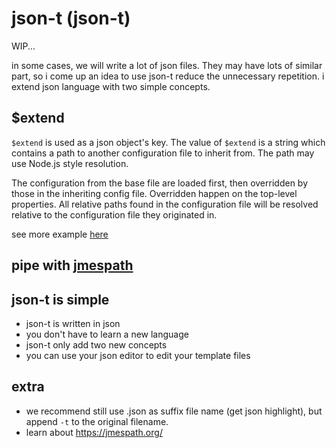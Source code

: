 # json-t (json-t)

WIP...

in some cases, we will write a lot of json files. They may have lots of similar part, so i come up an idea
to use json-t reduce the unnecessary repetition. i extend json language with two simple concepts.


## $extend
`$extend` is used as a json object's key.
The value of `$extend` is a string which contains a path to another configuration file to inherit from.
The path may use Node.js style resolution.

The configuration from the base file are loaded first,
then overridden by those in the inheriting config file.
Overridden happen on the top-level properties.
All relative paths found in the configuration file will be resolved relative to the configuration file they originated in.

see more example [here](https://github.com/zhy0216/json-t/blob/master/test/%24extend.test.ts)


## pipe with [jmespath](https://jmespath.org/)

## json-t is simple
* json-t is written in json
* you don't have to learn a new language
* json-t only add two new concepts
* you can use your json editor to edit your template files


## extra
* we recommend still use .json as suffix file name (get json highlight), but append `-t` to the original filename.
* learn about https://jmespath.org/
